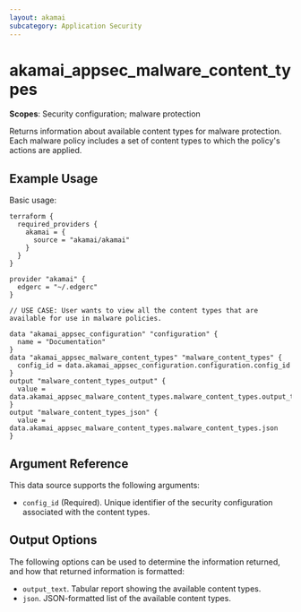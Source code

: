 ```yaml
---
layout: akamai
subcategory: Application Security
---
```


# akamai_appsec_malware_content_types

**Scopes**: Security configuration; malware protection

Returns information about available content types for malware protection. Each malware policy includes a set of content types to which the policy's actions are applied.

## Example Usage

Basic usage:

```
terraform {
  required_providers {
    akamai = {
      source = "akamai/akamai"
    }
  }
}

provider "akamai" {
  edgerc = "~/.edgerc"
}

// USE CASE: User wants to view all the content types that are available for use in malware policies.

data "akamai_appsec_configuration" "configuration" {
  name = "Documentation"
}
data "akamai_appsec_malware_content_types" "malware_content_types" {
  config_id = data.akamai_appsec_configuration.configuration.config_id
}
output "malware_content_types_output" {
  value = data.akamai_appsec_malware_content_types.malware_content_types.output_text
}
output "malware_content_types_json" {
  value = data.akamai_appsec_malware_content_types.malware_content_types.json
}
```

## Argument Reference

This data source supports the following arguments:

- `config_id` (Required). Unique identifier of the security configuration associated with the content types.

## Output Options

The following options can be used to determine the information returned, and how that returned information is formatted:

- `output_text`. Tabular report showing the available content types.
- `json`. JSON-formatted list of the available content types.
